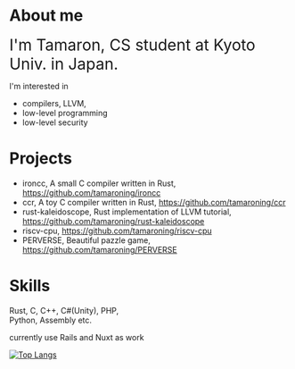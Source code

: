 <!--
**tamaroning/tamaroning** is a ✨ _special_ ✨ repository because its `README.md` (this file) appears on your GitHub profile.

Here are some ideas to get you started:

- 🔭 I’m currently working on ...
- 🌱 I’m currently learning ...
- 👯 I’m looking to collaborate on ...
- 🤔 I’m looking for help with ...
- 💬 Ask me about ...
- 📫 How to reach me: ...
- 😄 Pronouns: ...
- ⚡ Fun fact: ...

memo:
LF is "  "(double space)

-->

# About me
<!--
<p align="left">
  <img src="https://tamaroning.github.io/img/icon-600px.png" width="250" title="icon">
</p>
-->

<span style="font-size: 200%;">I'm Tamaron, CS student at Kyoto Univ. in Japan.</span> 

I'm interested in
- compilers, LLVM, 
- low-level programming 
- low-level security  

# Projects
- ironcc, A small C compiler written in Rust, https://github.com/tamaroning/ironcc
- ccr, A toy C compiler written in Rust, https://github.com/tamaroning/ccr
- rust-kaleidoscope, Rust implementation of LLVM tutorial, https://github.com/tamaroning/rust-kaleidoscope
- riscv-cpu, https://github.com/tamaroning/riscv-cpu
- PERVERSE, Beautiful pazzle game, https://github.com/tamaroning/PERVERSE  

# Skills
Rust, C, C++, C#(Unity), PHP,  
Python, Assembly etc.
  
currently use Rails and Nuxt as work

<!--
![Tamaron's GitHub stats](https://github-readme-stats.vercel.app/api?username=tamaroning&show_icons=true&theme=radical)
-->

[![Top Langs](https://github-readme-stats.vercel.app/api/top-langs/?username=tamaroning&layout=compact)](https://github.com/tamaroning/github-readme-stats)


<!-- counter
<a href="https://info.flagcounter.com/vtXG"><img src="https://s11.flagcounter.com/count2/vtXG/bg_FFFFFF/txt_000000/border_CCCCCC/columns_2/maxflags_10/viewers_0/labels_0/pageviews_0/flags_0/percent_0/" alt="Flag Counter" border="0"></a>
-->

